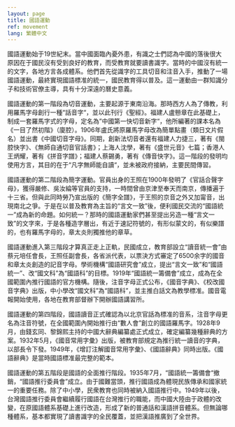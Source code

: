```yaml
---
layout: page
title: 國語運動
ref: movement
lang: 繁體中文
---
```


國語運動始于19世紀末。當中國面臨內憂外患，有識之士們認為中國的落後很大原因在于國民沒有受到良好的教育，而受教育就要讀書識字。當時的中國沒有統一的文字，各地方言各成體系。他們首先從識字的工具切音和注音入手，推動了一場國語運動，最終實現國語標准的統一，國民教育得以普及。這一運動由一群知識分子和技術官僚主導，具有十分深遠的曆史意義。

國語運動的第一階段為切音運動，主要起源于東南沿海。那時西方人為了傳教，利用羅馬字母創行一種“話音字“，並以此刊行《聖經》。福建人盧戅章在此基礎上，制成一套羅馬字式的字母，定名為”中國第一快切音新字“，他所編著的課本名為《一目了然初階》（廈腔）。1906年盧氏將原羅馬字母改為簡單點畫（類日文片假名）並出書《中國切音字母》。同期，創新法切音者還有福建人力捷三，著有《閩腔快字》、《無師自通切音官話書》；上海人沈學，著有《盛世元音》七篇；香港人王炳耀，著有《拼音字譜》；福建人蔡錫勇，著有《傳音快字》。這一階段的發明均使用方言，其目的在于“凡字無師能自讀“，並未被政府接納，主要民間傳習。

國語運動的第二階段為簡字運動。官員出身的王照在1900年發明了《官話合聲字母》，獲得嚴修、吳汝綸等官員的支持，一時間曾由京津至奉天而南京，傳播遍于十三省。但與此同時勞乃宣出版的《簡字全譜》，于王照的京音之外又加甯音，出現南北之爭。于是在以普及教育為主旨的“言文一致”後，便利國民交流的“國語統一”成為新的命題。如何統一？那時的國語運動家們甚至提出另造一種“言文一致”的文字來，于是各種造字層出，有近于速記符號的，有形似蒙文的，有似樂譜的，也有羅馬字母的，章太炎則獨推他的章草。

國語運動進入第三階段才算真正走上正軌，民國成立，教育部設立“讀音統一會”由蔡元培任會長，王照任副會長，各省派代表，以票決方式審定了6500余字的國音和章太炎創造的記音字母。學術機構“國語研究會”成立，提出“言文一致”和“國語統一”、改“國文科”為“國語科”的目標。1919年“國語統一籌備會”成立，成為在全國範圍內推行國語的官方機構。隨後，注音字母正式公布，《國音字典》、《校改國音字典》出版，中小學改“國文科”為“國語科”，並主推白話文為教學標准。國音電報開始使用，各地在教育部督辦下開辦國語講習所。

國語運動的第四階段，國語讀音正式確認為以北京官話為標准的音系，注音字母更名為注音符號，在全國範圍內開始推行由“數人會”創立的國語羅馬字。1928年9月，由錢玄同、黎錦熙主持的中國大辭典編纂處正式成立，確定編纂幾種辭典的方案。1932年5月，《國音常用字彙》出版，被教育部規定為推行統一讀音的字典，以部長令下發。1949年，《增訂注解國音常用字彙》、《國語辭典》同時出版。《國語辭典》是當時國語標准最完整的範本。

國語運動的第五階段是國語的全面推行階段。1935年7月，“國語統一籌備會“撤銷，“國語推行委員會”成立。由于國難當頭，推行國語成為體現民族傳承和國家統一的重要任務。除了中小學，民衆教育也同時被納入國語推行中。1949年以後，台灣國語推行委員會繼續履行國語在台灣推行的職能，而中國大陸由于政體的改變，在原國語體系基礎上進行改造，形成了新的普通話和漢語拼音體系。但無論哪種體系，基本都實現了讀書識字的全民覆蓋，並把漢語推廣到了全世界。

